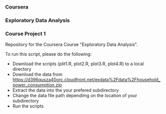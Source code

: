 ### Coursera
### Exploratory Data Analysis
### Course Project 1

Repository for the Coursera Course "Exploratory Data Analysis".

To run this script, please do the following:

 * Download the scripts (plit1.R, plot2.R, plot3.R, plot4.R) to a local directory
 * Download the data from https://d396qusza40orc.cloudfront.net/exdata%2Fdata%2Fhousehold_power_consumption.zip
 * Extract the data into the your prefered subdirectory
 * Change the data file path dependimg on the location of your subdirectory
 * Run the scripts
